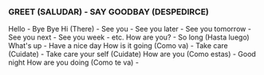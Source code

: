 
### GREET (SALUDAR)  -   SAY GOODBAY (DESPEDIRCE)

Hello                           -       Bye Bye
Hi (There)                      -       See you - See you later - See you tomorrow - See you next - See you week - etc.
How are you?                    -       So long (Hasta luego)
What's up                       -       Have a nice day
How is it going (Como va)       -       Take care (Cuidate) - Take care your self (Cuidate)
How are you (Como estas)        -       Good night
How are you doing (Como te va)  -       
